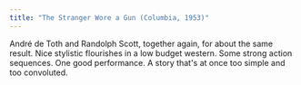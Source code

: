 ```yaml
---
title: "The Stranger Wore a Gun (Columbia, 1953)"
---
```

André de Toth and Randolph Scott, together again, for about the same result. Nice stylistic flourishes in a low budget western. Some strong action sequences. One good performance. A story that's at once too simple and too convoluted.



